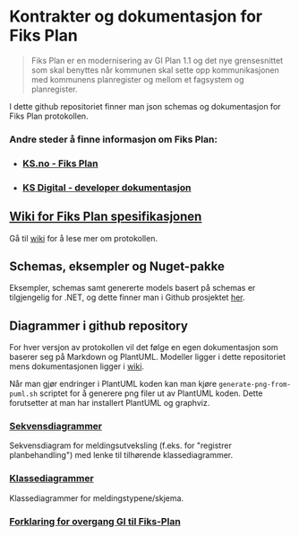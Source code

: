 # Kontrakter og dokumentasjon for Fiks Plan

> Fiks Plan er en modernisering av GI Plan 1.1 og det nye grensesnittet som skal benyttes når kommunen skal sette opp kommunikasjonen med kommunens planregister og mellom et fagsystem og planregister.

I dette github repositoriet finner man json schemas og dokumentasjon for Fiks Plan protokollen.

### Andre steder å finne informasjon om Fiks Plan:

- ### [KS.no - Fiks Plan](https://www.ks.no/fagomrader/digitalisering/felleslosninger/verktoykasse-plan--og-byggesak/verktoy/sammenhengende-tjenester---integrasjoner/fiks-plan/)
- ### [KS Digital - developer dokumentasjon](https://developers.fiks.ks.no/tjenester/fiksprotokoll/plan/)

## [Wiki for Fiks Plan spesifikasjonen](https://github.com/ks-no/fiks-plan-specification/wiki)
Gå til [wiki](https://github.com/ks-no/fiks-plan-specification/wiki) for å lese mer om protokollen.

## Schemas, eksempler og Nuget-pakke
Eksempler, schemas samt genererte models basert på schemas er tilgjengelig for .NET, og dette finner man i Github prosjektet [her](https://github.com/ks-no/fiks-plan-models-dotnet).

## Diagrammer i github repository

For hver versjon av protokollen vil det følge en egen dokumentasjon som baserer seg på Markdown og PlantUML.
Modeller ligger i dette repositoriet mens dokumentasjonen ligger i [wiki](https://github.com/ks-no/fiks-plan-specification/wiki).

Når man gjør endringer i PlantUML koden kan man kjøre `generate-png-from-puml.sh` scriptet for å generere png filer ut av PlantUML koden. Dette forutsetter at man har installert PlantUML og graphviz.

### [Sekvensdiagrammer](Dokumentasjon/V2/SequenceDiagrams/README.md)
Sekvensdiagram for meldingsutveksling (f.eks. for "registrer planbehandling") med lenke til tilhørende klassediagrammer.

### [Klassediagrammer](Dokumentasjon/V2/ClassDiagrams/README.md)
Klassediagrammer for meldingstypene/skjema.

### [Forklaring for overgang GI til Fiks-Plan](Dokumentasjon/V2/GI/Innsyn)



